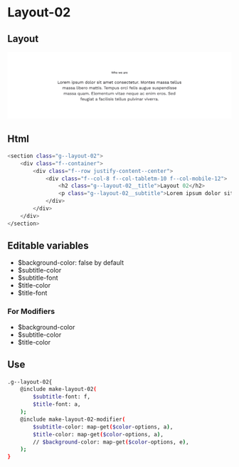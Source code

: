 # Layout-02

## Layout

![alt text][layout-02]

[layout-02]: /src/img/global-components/layout/layout-02.png

## Html

```sh
<section class="g--layout-02">
    <div class="f--container">
        <div class="f--row justify-content--center">
            <div class="f--col-8 f--col-tabletm-10 f--col-mobile-12">
                <h2 class="g--layout-02__title">Layout 02</h2>
                <p class="g--layout-02__subtitle">Lorem ipsum dolor sit amet consectetur. Montes massa tellus massa libero mattis. Tempus orci felis augue suspendisse massa quam. Elementum vitae neque ac enim eros. Sed feugiat a facilisis tellus pulvinar viverra.</p>
            </div>
        </div>
    </div>
</section>
```

## Editable variables

- $background-color: false by default
- $subtitle-color
- $subtitle-font
- $title-color
- $title-font

### For Modifiers

- $background-color
- $subtitle-color
- $title-color

## Use

```sh
.g--layout-02{
    @include make-layout-02(
        $subtitle-font: f,
        $title-font: a,
    );
    @include make-layout-02-modifier(
        $subtitle-color: map-get($color-options, a),
        $title-color: map-get($color-options, a),
        // $background-color: map-get($color-options, e),
    );
}
```
